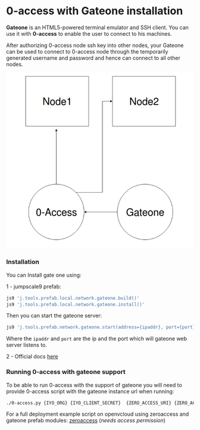 # 0-access with Gateone installation

**Gateone** is an HTML5-powered terminal emulator and SSH client. You can use it with **0-access** to enable the user to connect to his machines.

After authorizing 0-access node ssh key into other nodes, your Gateone can be used to connect to 0-access node through the temporarily generated username and password and hence can connect to all other nodes.

![flow](gateone-flow.png)  

### Installation

You can Install gate one using: 

1 - jumpscale9 prefab:
```bash
js9 'j.tools.prefab.local.network.gateone.build()'
js9 'j.tools.prefab.local.network.gateone.install()'
```
Then you can start the gateone server:
```bash
js9 'j.tools.prefab.network.gateone.start(address={ipaddr}, port={port})'
```
Where the `ipaddr` and `port` are the ip and the port which will gateone web server listens to.

2 - Official docs [here](http://liftoff.github.io/GateOne/About/installation.html)


### Running 0-access with gateone support
To be able to run 0-access with the support of gateone you will need to provide 0-access script with the gateone instance url when running:
```bash
./0-access.py {IYO_ORG} {IYO_CLIENT_SECRET}  {ZERO_ACCESS_URI} {ZERO_ACCESS_PORT} {SSH_IP} {SSH_PORT} {SESSION_TIMEOUT} --gateone-url {GATEONE_URL}
```

For a full deployment example script on openvcloud using zeroaccess and gateone prefab modules: [zeroaccess](https://docs.grid.tf/despiegk/itenv_test/src/branch/master/zeroaccess.py) (*needs access permission*)
